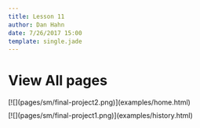 ```yaml
---
title: Lesson 11
author: Dan Hahn
date: 7/26/2017 15:00
template: single.jade
---
```


# View All pages

<div style="display:flex;flex-wrap: wrap;">
	<div style="margin-right: 10px;margin-bottom: 10px;">[![](pages/sm/final-project2.png)](examples/home.html)</div>
	<div style="margin-right: 10px;margin-bottom: 10px;">[![](pages/sm/final-project1.png)](examples/history.html)</div>
</div>
